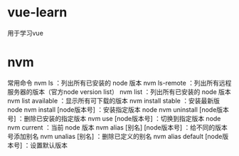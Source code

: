 # vue-learn
用于学习vue

# nvm
常用命令
nvm ls ：列出所有已安装的 node 版本
nvm ls-remote ：列出所有远程服务器的版本（官方node version list）
nvm list ：列出所有已安装的 node 版本
nvm list available ：显示所有可下载的版本
nvm install stable ：安装最新版 node
nvm install [node版本号] ：安装指定版本 node
nvm uninstall [node版本号] ：删除已安装的指定版本
nvm use [node版本号] ：切换到指定版本 node
nvm current ：当前 node 版本
nvm alias [别名] [node版本号] ：给不同的版本号添加别名
nvm unalias [别名] ：删除已定义的别名
nvm alias default [node版本号] ：设置默认版本

